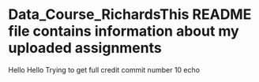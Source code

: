 # Data_Course_RichardsThis README file contains information about my uploaded assignments
Hello
Hello
Trying to get full credit
commit number 10
echo
